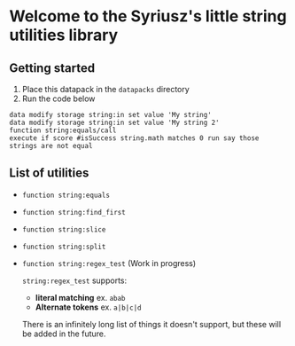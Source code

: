 

# Welcome to the Syriusz's little string utilities library

## Getting started

1. Place this datapack in the `datapacks` directory
2. Run the code below
```mcfunction
data modify storage string:in set value 'My string'
data modify storage string:in set value 'My string 2'
function string:equals/call
execute if score #isSuccess string.math matches 0 run say those strings are not equal 
```

## List of utilities

- `function string:equals`
- `function string:find_first`
- `function string:slice`
- `function string:split`
- `function string:regex_test` (Work in progress)

  `string:regex_test` supports:
  - **literal matching** ex. `abab`
  - **Alternate tokens** ex. `a|b|c|d`

  There is an infinitely long list of things it doesn't support, but these will be added in the future.